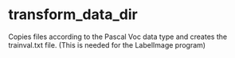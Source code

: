 # transform_data_dir
Copies files according to the Pascal Voc data type and creates the trainval.txt file. (This is needed for the LabelImage program)
